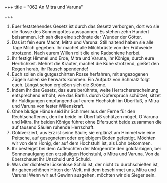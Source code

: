 +++
title = "062 An Mitra und Varuna"

+++


1.	Euer feststehendes Gesetz ist durch das Gesetz verborgen, dort wo sie die Rosse des Sonnengottes ausspannen. Es stehen zehn Hundert beisammen. Ich sah dies eine schönste der Wunder der Götter.
2.	Das ist fein eure Macht, Mitra und Varuna: Still haltend haben sie alle Tage Milch gegeben. Ihr machet alle Milchbrüste von der Frühweide strotzend. Nach eurem Willen rollt die eine Radschiene herbei.
3.	Ihr festigt Himmel und Erde, Mitra und Varuna, ihr Könige, durch eure Herrlichkeit. Mehret die Kräuter, machet die Kühe strotzend, gießet den Regen herab, ihr Rausch spendende!
4.	Euch sollen die gutgeschirrten Rosse herfahren, mit angezogenen Zügeln sollen sie herwärts kommen. Ein Aufputz von Schmalz folgt euch. Längst schon ergießen sich die Ströme.
5.	Indem ihr das Gesetz, das eure berühmte, weite Herrschererscheinung entsprechend erhöht, wie das Barhis durch Opferspruch schützet, sitzet ihr Huldigungen empfangend auf eurem Hochstuhl im Überfluß, o Mitra und Varuna von fester Willenskraft.
6.	Ohne blutige Hände seid ihr Schirmer aus der Ferne für den Rechtschaffenen, den ihr beide im Überfluß schützen möget, O Varuna und Mitra. Ihr beiden Könige führet ohne Eifersucht beide zusammen die auf tausend Säulen ruhende Herrschaft.
7.	Goldverziert, aus Erz ist seine Säule; sie erglänzt am Himmel wie eine Peitsche, auf gesegnetem oder ergiebigem Boden gefestigt. Möchten wir von dem Honig, der auf dem Hochstuhl ist, als Lohn bekommen.
8.	Ihr besteiget bei dem Aufleuchten der Morgenröte den goldfarbigen, bei Sonnenaufgang den erzsäuligen Hochstuhl, o Mitra und Varuna. Von da überschauet ihr Unschuld und Schuld.
9.	Was der dichteste lückenlose Schild ist, der nicht zu durchschießen ist, ihr gabenschönen Hirten der Welt, mit dem beschirmet uns, Mitra und Varuna! Wenn wir auf Gewinn ausgehen, möchten wir die Sieger sein.

